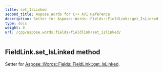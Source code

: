 ```yaml
---
title: set_IsLinked
second_title: Aspose.Words for C++ API Reference
description: Setter for Aspose::Words::Fields::FieldLink::get_IsLinked. 
type: docs
weight: 0
url: /cpp/aspose.words.fields/fieldlink/set_islinked/
---
```

## FieldLink.set_IsLinked method


Setter for [Aspose::Words::Fields::FieldLink::get_IsLinked](./get_islinked/).

